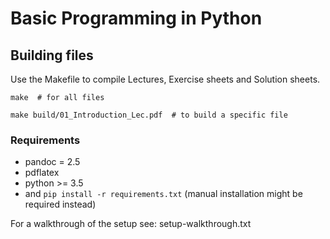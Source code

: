 # Basic Programming in Python


## Building files

Use the Makefile to compile Lectures, Exercise sheets and Solution sheets.

```
make  # for all files

make build/01_Introduction_Lec.pdf  # to build a specific file
```

### Requirements

- pandoc = 2.5
- pdflatex
- python >= 3.5
- and `pip install -r requirements.txt` (manual installation might be required instead)

For a walkthrough of the setup see: setup-walkthrough.txt
